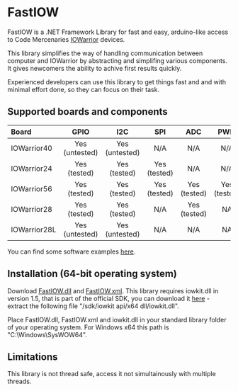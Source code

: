 # FastIOW

FastIOW is a .NET Framework Library for fast and easy, arduino-like access to Code Mercenaries [IOWarrior](https://www.codemercs.com/io) devices.

This library simplifies the way of handling communication between computer and IOWarrior by abstracting and simplifing various components. It gives newcomers the ability to achive first results quickly.

Experienced developers can use this library to get things fast and and with minimal effort done, so they can focus on their task.

## Supported boards and components

  | Board | GPIO  | I2C | SPI | ADC | PWM | Timer | 
  | :--- | :---: | :---: | :---: | :---: | :---: | :---: |
  | IOWarrior40 | Yes (untested) | Yes (untested) | N/A | N/A | N/A | N/A |
  | IOWarrior24 | Yes (tested) | Yes (tested) | Yes (tested) | N/A | N/A | Yes (tested)|
  | IOWarrior56 | Yes (tested) | Yes (tested) | Yes (tested) | Yes (tested) | Yes (tested) | N/A |
  | IOWarrior28 | Yes (tested) | Yes (tested) | N/A | Yes (tested) | NA | N/A |
  | IOWarrior28L | Yes (untested) | Yes (untested) | N/A | N/A | NA | N/A |
  
You can find some software examples [here](https://github.com/Tederean/FastIOW/tree/master/Examples).

## Installation (64-bit operating system)

Download [FastIOW.dll](https://github.com/Tederean/FastIOW/releases/download/V1.0/FastIOW.dll) and [FastIOW.xml](https://github.com/Tederean/FastIOW/releases/download/V1.0/FastIOW.xml). This library requires iowkit.dll in version 1.5, that is part of the official SDK, you can download it [here](https://www.codemercs.com/downloads/iowarrior/IO-Warrior_SDK_win.zip) - extract the following file "/sdk/iowkit api/x64 dll/iowkit.dll".

Place FastIOW.dll, FastIOW.xml and iowkit.dll in your standard library folder of your operating system. For Windows x64 this path is "C:\Windows\SysWOW64".

## Limitations

This library is not thread safe, access it not simultainously with multiple threads.
